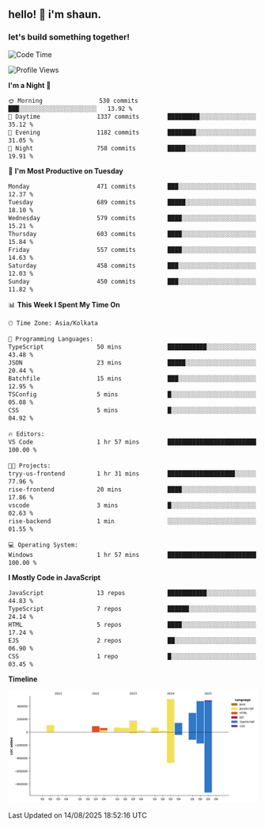 ## hello! 👋 i'm shaun. 
### let's build something together!
<!--START_SECTION:waka-->
![Code Time](http://img.shields.io/badge/Code%20Time-403%20hrs%204%20mins-blue)

![Profile Views](http://img.shields.io/badge/Profile%20Views-0-blue)

**I'm a Night 🦉** 

```text
🌞 Morning                530 commits         ███░░░░░░░░░░░░░░░░░░░░░░   13.92 % 
🌆 Daytime                1337 commits        █████████░░░░░░░░░░░░░░░░   35.12 % 
🌃 Evening                1182 commits        ████████░░░░░░░░░░░░░░░░░   31.05 % 
🌙 Night                  758 commits         █████░░░░░░░░░░░░░░░░░░░░   19.91 % 
```
📅 **I'm Most Productive on Tuesday** 

```text
Monday                   471 commits         ███░░░░░░░░░░░░░░░░░░░░░░   12.37 % 
Tuesday                  689 commits         █████░░░░░░░░░░░░░░░░░░░░   18.10 % 
Wednesday                579 commits         ████░░░░░░░░░░░░░░░░░░░░░   15.21 % 
Thursday                 603 commits         ████░░░░░░░░░░░░░░░░░░░░░   15.84 % 
Friday                   557 commits         ████░░░░░░░░░░░░░░░░░░░░░   14.63 % 
Saturday                 458 commits         ███░░░░░░░░░░░░░░░░░░░░░░   12.03 % 
Sunday                   450 commits         ███░░░░░░░░░░░░░░░░░░░░░░   11.82 % 
```


📊 **This Week I Spent My Time On** 

```text
🕑︎ Time Zone: Asia/Kolkata

💬 Programming Languages: 
TypeScript               50 mins             ███████████░░░░░░░░░░░░░░   43.48 % 
JSON                     23 mins             █████░░░░░░░░░░░░░░░░░░░░   20.44 % 
Batchfile                15 mins             ███░░░░░░░░░░░░░░░░░░░░░░   12.95 % 
TSConfig                 5 mins              █░░░░░░░░░░░░░░░░░░░░░░░░   05.08 % 
CSS                      5 mins              █░░░░░░░░░░░░░░░░░░░░░░░░   04.92 % 

🔥 Editors: 
VS Code                  1 hr 57 mins        █████████████████████████   100.00 % 

🐱‍💻 Projects: 
tryy-us-frontend         1 hr 31 mins        ███████████████████░░░░░░   77.96 % 
rise-frontend            20 mins             ████░░░░░░░░░░░░░░░░░░░░░   17.86 % 
vscode                   3 mins              █░░░░░░░░░░░░░░░░░░░░░░░░   02.63 % 
rise-backend             1 min               ░░░░░░░░░░░░░░░░░░░░░░░░░   01.55 % 

💻 Operating System: 
Windows                  1 hr 57 mins        █████████████████████████   100.00 % 
```

**I Mostly Code in JavaScript** 

```text
JavaScript               13 repos            ███████████░░░░░░░░░░░░░░   44.83 % 
TypeScript               7 repos             ██████░░░░░░░░░░░░░░░░░░░   24.14 % 
HTML                     5 repos             ████░░░░░░░░░░░░░░░░░░░░░   17.24 % 
EJS                      2 repos             ██░░░░░░░░░░░░░░░░░░░░░░░   06.90 % 
CSS                      1 repo              █░░░░░░░░░░░░░░░░░░░░░░░░   03.45 % 
```



**Timeline**

![Lines of Code chart](https://raw.githubusercontent.com/ShaunDaniel/ShaunDaniel/main/assets/bar_graph.png)


 Last Updated on 14/08/2025 18:52:16 UTC
<!--END_SECTION:waka-->
